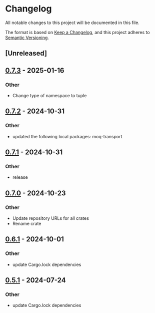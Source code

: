 # Changelog
All notable changes to this project will be documented in this file.

The format is based on [Keep a Changelog](https://keepachangelog.com/en/1.0.0/),
and this project adheres to [Semantic Versioning](https://semver.org/spec/v2.0.0.html).

## [Unreleased]

## [0.7.3](https://github.com/englishm/moq-rs/compare/moq-relay-ietf-v0.7.2...moq-relay-ietf-v0.7.3) - 2025-01-16

### Other

- Change type of namespace to tuple

## [0.7.2](https://github.com/englishm/moq-rs/compare/moq-relay-ietf-v0.7.1...moq-relay-ietf-v0.7.2) - 2024-10-31

### Other

- updated the following local packages: moq-transport

## [0.7.1](https://github.com/englishm/moq-rs/compare/moq-relay-ietf-v0.7.0...moq-relay-ietf-v0.7.1) - 2024-10-31

### Other

- release

## [0.7.0](https://github.com/englishm/moq-rs/releases/tag/moq-relay-ietf-v0.7.0) - 2024-10-23

### Other

- Update repository URLs for all crates
- Rename crate

## [0.6.1](https://github.com/kixelated/moq-rs/compare/moq-relay-v0.6.0...moq-relay-v0.6.1) - 2024-10-01

### Other

- update Cargo.lock dependencies

## [0.5.1](https://github.com/kixelated/moq-rs/compare/moq-relay-v0.5.0...moq-relay-v0.5.1) - 2024-07-24

### Other
- update Cargo.lock dependencies
